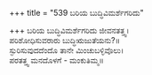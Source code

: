 +++
title = "539 ಬರಿಯ ಬುದ್ಧಿವಿಮರ್ಶೆಗರಿದು"

+++
ಬರಿಯ ಬುದ್ಧಿವಿಮರ್ಶೆಗರಿದು ಜೀವನತತ್ತ್ವ।  
ಪರಿಶೋಧಿಸುವರಾರು ಬುದ್ಧಿಋಜುತೆಯನು?॥  
ಸ್ಫುರಿಸುವುದದೆಂದೊ ತಾನೇ ಮಿಂಚುಬಳ್ಳಿವೊಲು।  
ಪರತತ್ತ್ವ ಮನದೊಳಗೆ - ಮಂಕುತಿಮ್ಮ॥  
